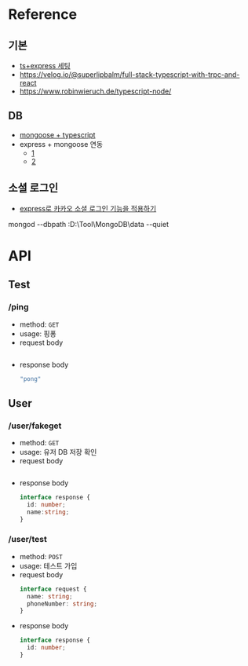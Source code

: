 # Reference
## 기본
- [ts+express 세팅](https://blog.logrocket.com/how-to-set-up-node-typescript-express/)
- https://velog.io/@superlipbalm/full-stack-typescript-with-trpc-and-react
- https://www.robinwieruch.de/typescript-node/


## DB
- [mongoose + typescript](https://mongoosejs.com/docs/typescript.html)
- express + mongoose 연동
  - [1](https://poiemaweb.com/mongoose)
  - [2](https://velopert.com/594)

## 소셜 로그인 
- [express로 카카오 소셜 로그인 기능을 적용하기](https://velog.io/@gbwlxhd97/express%EB%A1%9C-%EC%B9%B4%EC%B9%B4%EC%98%A4-%EC%86%8C%EC%85%9C-%EB%A1%9C%EA%B7%B8%EC%9D%B8-%EA%B8%B0%EB%8A%A5%EC%9D%84-%EC%A0%81%EC%9A%A9%ED%95%98%EA%B8%B0)

mongod --dbpath :D:\Tool\MongoDB\data --quiet



# API
## Test
### /ping
- method: `GET`
- usage: 핑퐁
- request body
  ```typescript
  
  ```
- response body
  ```typescript
  "pong"
  ```

## User

### /user/fakeget
- method: `GET`
- usage: 유저 DB 저장 확인
- request body
  ```typescript
  ```
- response body
  ```typescript
  interface response {
    id: number;
    name:string;
  }
  ```
 


### /user/test
- method: `POST`
- usage: 테스트 가입
- request body
  ```typescript
  interface request {
    name: string;
    phoneNumber: string;
  }
  ```
- response body
  ```typescript
  interface response {
    id: number;
  }
  ```
